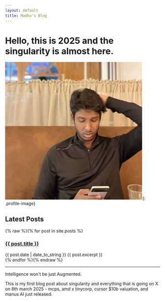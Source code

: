 ```yaml
---
layout: default
title: Madhu's Blog
---
```


# Hello, this is 2025 and the singularity is almost here.

![Madhu's Profile Picture](assets/images/profile.jpg){: .profile-image}

## Latest Posts

{% raw %}{% for post in site.posts %}
  <article>
    <h3>
      <a href="{{ post.url }}">{{ post.title }}</a>
    </h3>
    <time datetime="{{ post.date | date: "%Y-%m-%d" }}">{{ post.date | date_to_string }}</time>
    {{ post.excerpt }}
  </article>
{% endfor %}{% endraw %}

---

Intelligence won't be just Augmented.

This is my first blog post about singularity and everything that is going on X on 8th march 2025 - mcps, amd x tinycorp, cursor $10b valuation, and manus AI just released.